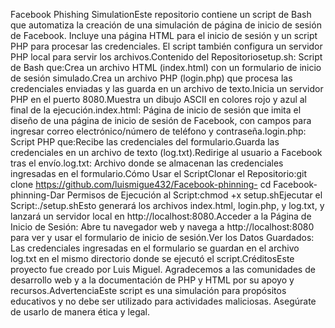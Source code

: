 Facebook Phishing SimulationEste repositorio contiene un script de Bash que automatiza la creación de una simulación de página de inicio de sesión de Facebook. Incluye una página HTML para el inicio de sesión y un script PHP para procesar las credenciales. El script también configura un servidor PHP local para servir los archivos.Contenido del Repositoriosetup.sh: Script de Bash que:Crea un archivo HTML (index.html) con un formulario de inicio de sesión simulado.Crea un archivo PHP (login.php) que procesa las credenciales enviadas y las guarda en un archivo de texto.Inicia un servidor PHP en el puerto 8080.Muestra un dibujo ASCII en colores rojo y azul al final de la ejecución.index.html: Página de inicio de sesión que imita el diseño de una página de inicio de sesión de Facebook, con campos para ingresar correo electrónico/número de teléfono y contraseña.login.php: Script PHP que:Recibe las credenciales del formulario.Guarda las credenciales en un archivo de texto (log.txt).Redirige al usuario a Facebook tras el envío.log.txt: Archivo donde se almacenan las credenciales ingresadas en el formulario.Cómo Usar el ScriptClonar el Repositorio:git clone https://github.com/luismigue432/Facebook-phinning-
cd Facebook-phinning-Dar Permisos de Ejecución al Script:chmod +x setup.shEjecutar el Script:./setup.shEsto generará los archivos index.html, login.php, y log.txt, y lanzará un servidor local en http://localhost:8080.Acceder a la Página de Inicio de Sesión: Abre tu navegador web y navega a http://localhost:8080 para ver y usar el formulario de inicio de sesión.Ver los Datos Guardados: Las credenciales ingresadas en el formulario se guardan en el archivo log.txt en el mismo directorio donde se ejecutó el script.CréditosEste proyecto fue creado por Luis Miguel. Agradecemos a las comunidades de desarrollo web y a la documentación de PHP y HTML por su apoyo y recursos.AdvertenciaEste script es una simulación para propósitos educativos y no debe ser utilizado para actividades maliciosas. Asegúrate de usarlo de manera ética y legal.
